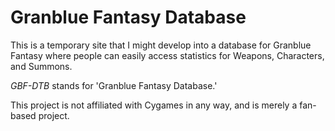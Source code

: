 # Granblue Fantasy Database

This is a temporary site that I might develop into a database for Granblue Fantasy where people can easily access statistics for Weapons, Characters, and Summons.

_GBF-DTB_ stands for 'Granblue Fantasy Database.'

This project is not affiliated with Cygames in any way, and is merely a fan-based project.
